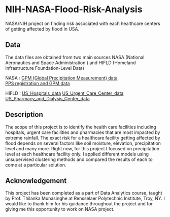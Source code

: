 # NIH-NASA-Flood-Risk-Analysis
NASA/NIH project on finding risk associated with each healthcare centers of getting affected by flood in USA.

## Data
The data files are obtained from two main sources NASA (National Aeronautics and Space Administration
) and HIFLD (Homeland Infrastructure Foundation-Level Data)

NASA : [GPM (Global Precipitation Measurement) data](https://disc.gsfc.nasa.gov/datasets/GPM_3IMERGHH_06/summary?keywords=GPM%20IMERG%20final)  
[PPS registration and GPM data](https://gpm.nasa.gov/data/directory/imerg-final-run-pps-research-gis) 

HIFLD : [US_Hospitals_data](https://hifld-geoplatform.opendata.arcgis.com/datasets/hospitals?geometry=107.413%2C-16.829%2C-138.329%2C72.120) 
[US_Urgent_Care_Center_data](https://hifld-geoplatform.opendata.arcgis.com/datasets/urgent-care-facilities)
[US_Pharmacy_and_Dialysis_Center_data](https://hifld-geoplatform.opendata.arcgis.com/datasets/pharmacies)

## Description
The scope of this project is to identify the health care facilities including hospitals, urgent care facilities and pharmacies that are most impacted by extreme rainfall. The exact risk for a healthcare facility getting affected by flood depends on several factors like soil moisture, elevation, precipitation level and many more. Right now, for this project I focused on precipitation level at each healthcare facility only. I applied different models using unsupervised clustering methods and compared the results of each to come at a particular solution.

## Acknowledgement
This project has been completed as a part of Data Analytics course, taught by Prof. Thilanka Munasinghe at Rensselaer Polytechnic Institute, Troy, NY. I would like to thank him for his guidance throughout the project and for giving me this opportunity to work on NASA project. 
